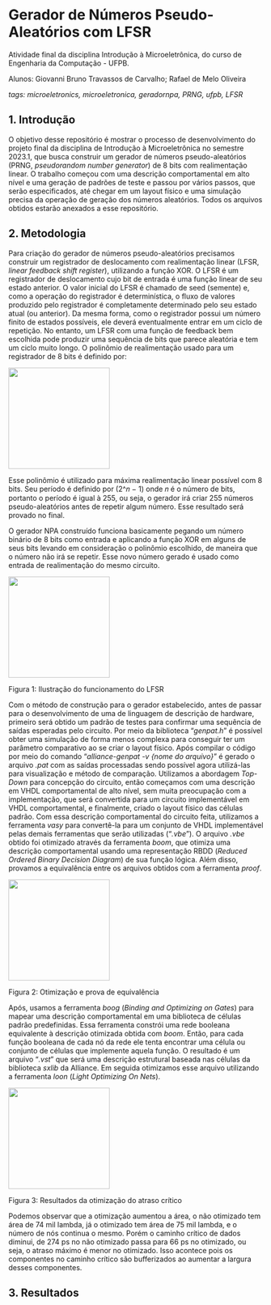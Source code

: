 # Gerador de Números Pseudo-Aleatórios com LFSR
Atividade final da disciplina Introdução à Microeletrônica, do curso de Engenharia da Computação - UFPB.

Alunos: Giovanni Bruno Travassos de Carvalho; Rafael de Melo Oliveira 

_tags: microeletronics, microeletronica, geradornpa, PRNG, ufpb, LFSR_

## 1. Introdução 
O objetivo desse repositório é mostrar o processo de desenvolvimento do projeto final da disciplina de Introdução à Microeletrônica no semestre 2023.1, que busca construir um
gerador de números pseudo-aleatórios (PRNG, _pseudorandom number generator_) de 8 bits com realimentação linear. O trabalho começou com uma descrição comportamental em alto nível e uma geração de padrões de teste e passou por vários passos, que serão especificados, até chegar em um layout físico e uma simulação precisa da operação de geração dos números aleatórios. Todos os arquivos obtidos estarão anexados a esse repositório. 

## 2. Metodologia 
Para criação do gerador de números pseudo-aleatórios precisamos construir um registrador de deslocamento com realimentação linear (LFSR, _linear feedback shift register_), utilizando a função XOR. O LFSR é um registrador de deslocamento cujo bit de entrada é uma função linear de seu estado anterior. O valor inicial do LFSR é chamado de seed (semente) e, como a operação do registrador é determinística, o fluxo de valores produzido pelo registrador é completamente determinado pelo seu estado atual (ou anterior). Da mesma forma, como o registrador possui um número finito de estados possíveis, ele deverá eventualmente entrar em um ciclo de repetição. No entanto, um LFSR com uma função de
feedback bem escolhida pode produzir uma sequência de bits que parece aleatória e tem um ciclo muito longo.
O polinômio de realimentação usado para um registrador de 8 bits é definido por: 
<p float="center">
 <img src="https://github.com/GiovanniBru/" width="200" />
</p>
Esse polinômio é utilizado para máxima realimentação linear possível com 8 bits. Seu período é definido por (2^𝑛 − 1) onde 𝑛 é o número de bits, portanto o período é igual à 255, ou seja, o gerador irá criar 255 números pseudo-aleatórios antes de repetir algum número. Esse resultado será provado no final.

O gerador NPA construído funciona basicamente pegando um número binário de 8 bits como entrada e aplicando a função XOR em alguns de seus bits levando em consideração o polinômio escolhido, de maneira que o número não irá se repetir. Esse novo número gerado é usado como entrada de realimentação do mesmo circuito.

<p float="center">
 <img src="https://github.com/GiovanniBru/" width="200" />
</p>
<p float="center"> Figura 1: Ilustração do funcionamento do LFSR </p>

Com o método de construção para o gerador estabelecido, antes de passar para o desenvolvimento de uma de linguagem de descrição de hardware, primeiro será obtido um padrão de testes para confirmar uma sequência de saídas esperadas pelo circuito. Por meio da biblioteca “_genpat.h_” é possível obter uma simulação de forma menos complexa para conseguir ter um parâmetro comparativo ao se criar o layout físico.
Após compilar o código por meio do comando “_alliance-genpat -v {nome do arquivo}_” é gerado o arquivo _.pat_ com as saídas processadas sendo possível agora utilizá-las para visualização e método de comparação.
Utilizamos a abordagem _Top-Down_ para concepção do circuito, então começamos com uma descrição em VHDL comportamental de alto nível, sem muita preocupação com a implementação, que será convertida para um circuito implementável em VHDL comportamental, e finalmente, criado o layout físico das células padrão.
Com essa descrição comportamental do circuito feita, utilizamos a ferramenta _vasy_ para convertê-la para um conjunto de VHDL implementável pelas demais ferramentas que serão utilizadas (“_.vbe_”).
O arquivo _.vbe_ obtido foi otimizado através da ferramenta _boom_, que otimiza uma descrição comportamental usando uma representação RBDD (_Reduced Ordered Binary Decision Diagram_) de sua função lógica. Além disso, provamos a equivalência entre os arquivos obtidos com a ferramenta _proof_.

<p float="center">
 <img src="https://github.com/GiovanniBru/" width="200" />
</p>
<p float="center"> Figura 2: Otimização e prova de equivalência </p>

Após, usamos a ferramenta _boog_ (_Binding and Optimizing on Gates_) para mapear uma descrição comportamental em uma biblioteca de células padrão predefinidas. Essa ferramenta constrói uma rede booleana equivalente à descrição otimizada obtida com _boom_. Então, para cada função booleana de cada nó da rede ele tenta encontrar uma célula ou conjunto de células que implemente aquela função. O resultado é um arquivo “_.vst_” que será uma descrição estrutural baseada nas células da biblioteca _sxlib_ da Alliance. Em seguida otimizamos esse arquivo utilizando a ferramenta _loon_ (_Light Optimizing On Nets_).

<p float="center">
 <img src="https://github.com/GiovanniBru/" width="200" />
</p>
<p float="center"> Figura 3: Resultados da otimização do atraso crítico </p>

Podemos observar que a otimização aumentou a área, o não otimizado tem área de 74 mil lambda, já o otimizado tem área de 75 mil lambda, e o número de nós continua o mesmo. Porém o caminho crítico de dados diminui, de 274 ps no não otimizado passa para 66 ps no otimizado, ou seja, o atraso máximo é menor no otimizado. Isso acontece pois os componentes no caminho crítico são bufferizados ao aumentar a largura desses componentes.

## 3. Resultados




